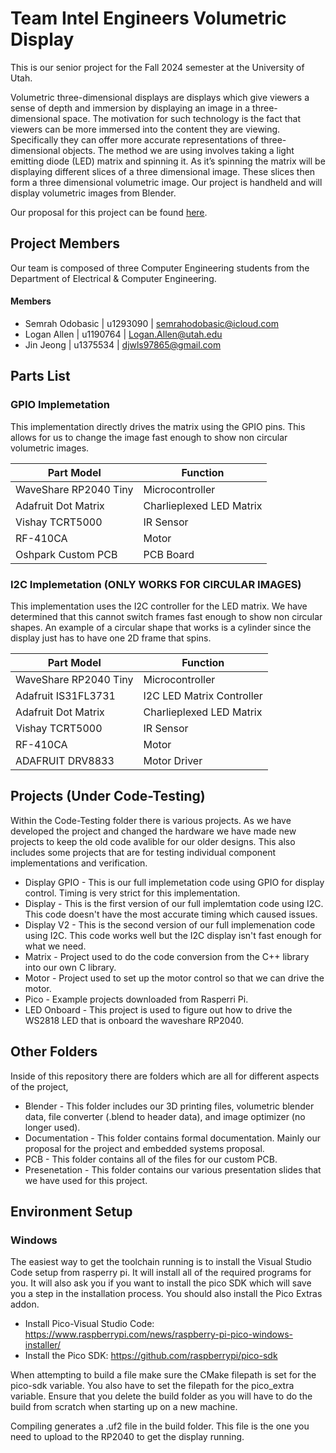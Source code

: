 # Team Intel Engineers Volumetric Display

This is our senior project for the Fall 2024 semester at the University of Utah.

Volumetric three-dimensional displays are displays which give viewers a sense of depth and immersion
by displaying an image in a three-dimensional space. The motivation for such technology is the fact that viewers
can be more immersed into the content they are viewing. Specifically they can offer more accurate representations of three-dimensional objects. The method we are using involves taking a light emitting diode (LED) matrix and spinning it. As it’s spinning the matrix will be displaying different slices of a three dimensional image. These slices then form a three dimensional volumetric image. Our project is handheld and will display volumetric images from Blender.

Our proposal for this project can be found [here](https://drive.google.com/file/d/1ndLRNWP-nPX-9-LFJ2siUfhwasraIrXO/preview).

## Project Members

Our team is composed of three Computer Engineering students from the Department of Electrical & Computer Engineering.

#### Members
- Semrah Odobasic | u1293090 | semrahodobasic@icloud.com
- Logan Allen | u1190764 | Logan.Allen@utah.edu
- Jin Jeong   | u1375534 | djwls97865@gmail.com


## Parts List
### GPIO Implemetation
This implementation directly drives the matrix using the GPIO pins. This allows for us to change the image fast enough to show non circular volumetric images.

| Part Model            | Function                 |
|-----------------------|--------------------------|
| WaveShare RP2040 Tiny | Microcontroller          |
| Adafruit Dot Matrix   | Charlieplexed LED Matrix |
| Vishay TCRT5000       | IR Sensor                |
| RF-410CA              | Motor                    |
| Oshpark Custom PCB    | PCB Board                |

### I2C Implemetation (ONLY WORKS FOR CIRCULAR IMAGES)
This implementation uses the I2C controller for the LED matrix. We have determined that this cannot switch frames fast enough to show non circular shapes. An example of a circular shape that works is a cylinder since the display just has to have one 2D frame that spins.

| Part Model            | Function                 |
|-----------------------|--------------------------|
| WaveShare RP2040 Tiny | Microcontroller          |
| Adafruit IS31FL3731   | I2C LED Matrix Controller|
| Adafruit Dot Matrix   | Charlieplexed LED Matrix |
| Vishay TCRT5000       | IR Sensor                |
| RF-410CA              | Motor                    |
| ADAFRUIT DRV8833      | Motor Driver             |


## Projects (Under Code-Testing)
Within the Code-Testing folder there is various projects. As we have developed the project and changed the hardware we have made new projects to keep the old code avalible for our older designs. This also includes some projects that are for testing individual component implementations and verification.


- Display GPIO - This is our full implemetation code using GPIO for display control. Timing is very strict for this implementation.
- Display - This is the first version of our full implemtation code using I2C. This code doesn't have the most accurate timing which caused issues. <br />
- Display V2 - This is the second version of our full implemenation code using I2C. This code works well but the I2C display isn't fast enough for what we need. <br />
- Matrix - Project used to do the code conversion from the C++ library into our own C library. <br />
- Motor - Project used to set up the motor control so that we can drive the motor. <br />
- Pico - Example projects downloaded from Rasperri Pi. <br />
- LED Onboard - This project is used to figure out how to drive the WS2818 LED that is onboard the waveshare RP2040. <br />

## Other Folders
Inside of this repository there are folders which are all for different aspects of the project,

- Blender - This folder includes our 3D printing files, volumetric blender data, file converter (.blend to header data), and image optimizer (no longer used).
- Documentation - This folder contains formal documentation. Mainly our proposal for the project and embedded systems proposal.
- PCB - This folder contains all of the files for our custom PCB.
- Presenetation - This folder contains our various presentation slides that we have used for this project.

## Environment Setup
### Windows
The easiest way to get the toolchain running is to install the Visual Studio Code setup from rasperry pi. It will install all of the required programs for you. It will also ask you if you want to install the pico SDK which will save you a step in the installation process. You should also install the Pico Extras addon.

- Install Pico-Visual Studio Code: https://www.raspberrypi.com/news/raspberry-pi-pico-windows-installer/ <br />
- Install the Pico SDK: https://github.com/raspberrypi/pico-sdk

When attempting to build a file make sure the CMake filepath is set for the pico-sdk variable. You also have to set the filepath for the pico_extra variable. Ensure that you delete the build folder as you will have to do the build from scratch when starting up on a new machine.

Compiling generates a .uf2 file in the build folder. This file is the one you need to upload to the RP2040 to get the display running.